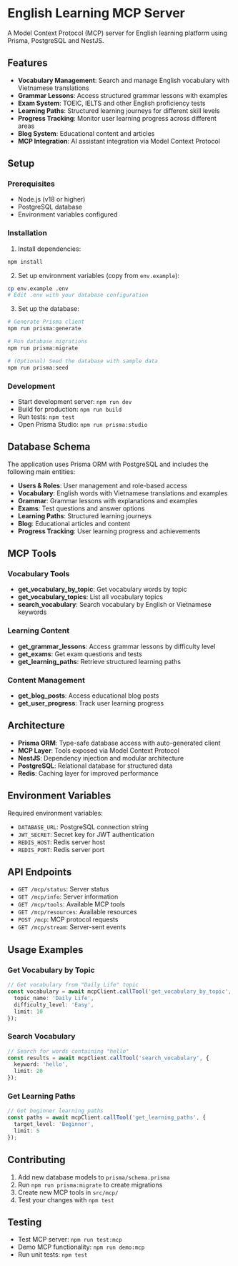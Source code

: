 # English Learning MCP Server

A Model Context Protocol (MCP) server for English learning platform using Prisma, PostgreSQL and NestJS.

## Features

- **Vocabulary Management**: Search and manage English vocabulary with Vietnamese translations
- **Grammar Lessons**: Access structured grammar lessons with examples
- **Exam System**: TOEIC, IELTS and other English proficiency tests
- **Learning Paths**: Structured learning journeys for different skill levels
- **Progress Tracking**: Monitor user learning progress across different areas
- **Blog System**: Educational content and articles
- **MCP Integration**: AI assistant integration via Model Context Protocol

## Setup

### Prerequisites

- Node.js (v18 or higher)
- PostgreSQL database
- Environment variables configured

### Installation

1. Install dependencies:
```bash
npm install
```

2. Set up environment variables (copy from `env.example`):
```bash
cp env.example .env
# Edit .env with your database configuration
```

3. Set up the database:
```bash
# Generate Prisma client
npm run prisma:generate

# Run database migrations
npm run prisma:migrate

# (Optional) Seed the database with sample data
npm run prisma:seed
```

### Development

- Start development server: `npm run dev`
- Build for production: `npm run build`
- Run tests: `npm test`
- Open Prisma Studio: `npm run prisma:studio`

## Database Schema

The application uses Prisma ORM with PostgreSQL and includes the following main entities:

- **Users & Roles**: User management and role-based access
- **Vocabulary**: English words with Vietnamese translations and examples
- **Grammar**: Grammar lessons with explanations and examples
- **Exams**: Test questions and answer options
- **Learning Paths**: Structured learning journeys
- **Blog**: Educational articles and content
- **Progress Tracking**: User learning progress and achievements

## MCP Tools

### Vocabulary Tools
- **get_vocabulary_by_topic**: Get vocabulary words by topic
- **get_vocabulary_topics**: List all vocabulary topics
- **search_vocabulary**: Search vocabulary by English or Vietnamese keywords

### Learning Content
- **get_grammar_lessons**: Access grammar lessons by difficulty level
- **get_exams**: Get exam questions and tests
- **get_learning_paths**: Retrieve structured learning paths

### Content Management
- **get_blog_posts**: Access educational blog posts
- **get_user_progress**: Track user learning progress

## Architecture

- **Prisma ORM**: Type-safe database access with auto-generated client
- **MCP Layer**: Tools exposed via Model Context Protocol
- **NestJS**: Dependency injection and modular architecture
- **PostgreSQL**: Relational database for structured data
- **Redis**: Caching layer for improved performance

## Environment Variables

Required environment variables:
- `DATABASE_URL`: PostgreSQL connection string
- `JWT_SECRET`: Secret key for JWT authentication
- `REDIS_HOST`: Redis server host
- `REDIS_PORT`: Redis server port

## API Endpoints

- `GET /mcp/status`: Server status
- `GET /mcp/info`: Server information
- `GET /mcp/tools`: Available MCP tools
- `GET /mcp/resources`: Available resources
- `POST /mcp`: MCP protocol requests
- `GET /mcp/stream`: Server-sent events

## Usage Examples

### Get Vocabulary by Topic
```typescript
// Get vocabulary from "Daily Life" topic
const vocabulary = await mcpClient.callTool('get_vocabulary_by_topic', {
  topic_name: 'Daily Life',
  difficulty_level: 'Easy',
  limit: 10
});
```

### Search Vocabulary
```typescript
// Search for words containing "hello"
const results = await mcpClient.callTool('search_vocabulary', {
  keyword: 'hello',
  limit: 20
});
```

### Get Learning Paths
```typescript
// Get beginner learning paths
const paths = await mcpClient.callTool('get_learning_paths', {
  target_level: 'Beginner',
  limit: 5
});
```

## Contributing

1. Add new database models to `prisma/schema.prisma`
2. Run `npm run prisma:migrate` to create migrations
3. Create new MCP tools in `src/mcp/`
4. Test your changes with `npm test`

## Testing

- Test MCP server: `npm run test:mcp`
- Demo MCP functionality: `npm run demo:mcp`
- Run unit tests: `npm test`
